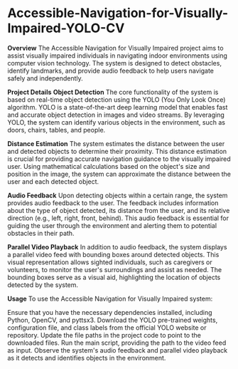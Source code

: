 # Accessible-Navigation-for-Visually-Impaired-YOLO-CV
**Overview**
The Accessible Navigation for Visually Impaired project aims to assist visually impaired individuals in navigating indoor environments using computer vision technology. The system is designed to detect obstacles, identify landmarks, and provide audio feedback to help users navigate safely and independently.

**Project Details**
**Object Detection**
The core functionality of the system is based on real-time object detection using the YOLO (You Only Look Once) algorithm. YOLO is a state-of-the-art deep learning model that enables fast and accurate object detection in images and video streams. By leveraging YOLO, the system can identify various objects in the environment, such as doors, chairs, tables, and people.

**Distance Estimation**
The system estimates the distance between the user and detected objects to determine their proximity. This distance estimation is crucial for providing accurate navigation guidance to the visually impaired user. Using mathematical calculations based on the object's size and position in the image, the system can approximate the distance between the user and each detected object.

**Audio Feedback**
Upon detecting objects within a certain range, the system provides audio feedback to the user. The feedback includes information about the type of object detected, its distance from the user, and its relative direction (e.g., left, right, front, behind). This audio feedback is essential for guiding the user through the environment and alerting them to potential obstacles in their path.

**Parallel Video Playback**
In addition to audio feedback, the system displays a parallel video feed with bounding boxes around detected objects. This visual representation allows sighted individuals, such as caregivers or volunteers, to monitor the user's surroundings and assist as needed. The bounding boxes serve as a visual aid, highlighting the location of objects detected by the system.

**Usage**
To use the Accessible Navigation for Visually Impaired system:

Ensure that you have the necessary dependencies installed, including Python, OpenCV, and pyttsx3.
Download the YOLO pre-trained weights, configuration file, and class labels from the official YOLO website or repository.
Update the file paths in the project code to point to the downloaded files.
Run the main script, providing the path to the video feed as input.
Observe the system's audio feedback and parallel video playback as it detects and identifies objects in the environment.
